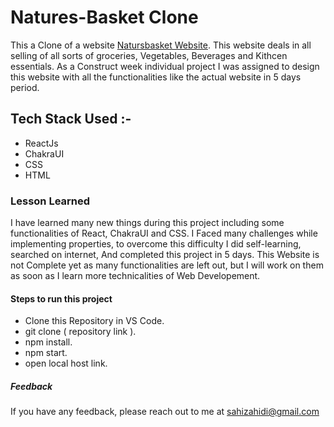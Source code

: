 # Natures-Basket Clone

This a Clone of a website [Natursbasket Website](https://www.naturesbasket.co.in/). This website deals in all selling of all sorts of groceries, Vegetables, Beverages and Kithcen essentials. As a Construct week individual project I was assigned to design this website with all the functionalities like the actual website in 5 days period.

 ## Tech Stack Used :-

 - ReactJs
 - ChakraUI
 - CSS
 - HTML

 ### Lesson Learned

I have learned many new things during this project including some functionalities of React, ChakraUI and CSS. I Faced many challenges while implementing properties, to overcome this difficulty I did self-learning, searched on internet, And completed this project in 5 days. This Website is not Complete yet as many functionalities are left out, but I will work on them as soon as I learn more technicalities of Web Developement.

#### Steps to run this project

- Clone this Repository in VS Code.
- git clone ( repository link ).
- npm install.
- npm start.
- open local host link.



##### Feedback

If you have any feedback, please reach out to me at sahizahidi@gmail.com 

